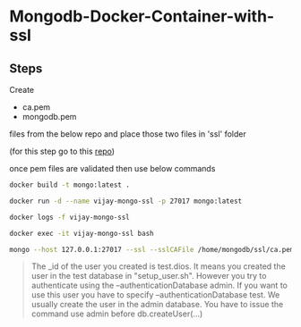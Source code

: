 # Mongodb-Docker-Container-with-ssl

## Steps

Create

* ca.pem
* mongodb.pem 

files from the below repo and place those two files in 'ssl' folder

(for this step go to this [repo](https://github.com/vijay2181/mongodb-pem-files))

once pem files are validated then use below commands


```bash
docker build -t mongo:latest .
```

```bash
docker run -d --name vijay-mongo-ssl -p 27017 mongo:latest
```

```bash
docker logs -f vijay-mongo-ssl
```

```bash
docker exec -it vijay-mongo-ssl bash
```

```bash
mongo --host 127.0.0.1:27017 --ssl --sslCAFile /home/mongodb/ssl/ca.pem --sslPEMKeyFile /home/mongodb/ssl/mongodb.pem -u vijay -p --authenticationDatabase test
```

>The _id of the user you created is test.dios. It means you created the user in the test database in "setup_user.sh". However you try to authenticate using the –authenticationDatabase admin. If you want to use this user you have to specify –authenticationDatabase test. We usually create the user in the admin database. You have to issue the command use admin before db.createUser(…)
